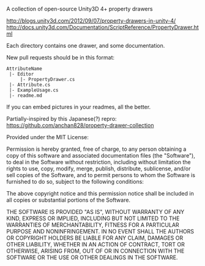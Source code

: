 A collection of open-source Unity3D 4+ property drawers

http://blogs.unity3d.com/2012/09/07/property-drawers-in-unity-4/
http://docs.unity3d.com/Documentation/ScriptReference/PropertyDrawer.html

Each directory contains one drawer, and some documentation.

New pull requests should be in this format:

```
AttributeName
 |- Editor
     |- PropertyDrawer.cs
 |- Attribute.cs
 |- ExampleUsage.cs
 |- readme.md
```

If you can embed pictures in your readmes, all the better.

Partially-inspired by this Japanese(?) repro:
https://github.com/anchan828/property-drawer-collection

Provided under the MIT License:

Permission is hereby granted, free of charge, to any person obtaining a copy
of this software and associated documentation files (the "Software"), to deal
in the Software without restriction, including without limitation the rights
to use, copy, modify, merge, publish, distribute, sublicense, and/or sell
copies of the Software, and to permit persons to whom the Software is
furnished to do so, subject to the following conditions:

The above copyright notice and this permission notice shall be included in
all copies or substantial portions of the Software.

THE SOFTWARE IS PROVIDED "AS IS", WITHOUT WARRANTY OF ANY KIND, EXPRESS OR
IMPLIED, INCLUDING BUT NOT LIMITED TO THE WARRANTIES OF MERCHANTABILITY,
FITNESS FOR A PARTICULAR PURPOSE AND NONINFRINGEMENT. IN NO EVENT SHALL THE
AUTHORS OR COPYRIGHT HOLDERS BE LIABLE FOR ANY CLAIM, DAMAGES OR OTHER
LIABILITY, WHETHER IN AN ACTION OF CONTRACT, TORT OR OTHERWISE, ARISING FROM,
OUT OF OR IN CONNECTION WITH THE SOFTWARE OR THE USE OR OTHER DEALINGS IN
THE SOFTWARE.
